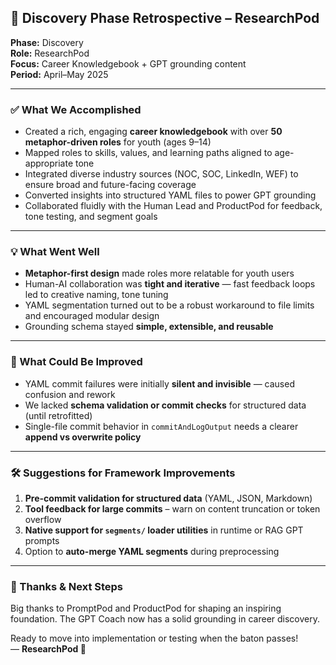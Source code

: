 ## 🧠 Discovery Phase Retrospective – ResearchPod

**Phase:** Discovery  
**Role:** ResearchPod  
**Focus:** Career Knowledgebook + GPT grounding content  
**Period:** April–May 2025

---

### ✅ What We Accomplished

- Created a rich, engaging **career knowledgebook** with over **50 metaphor-driven roles** for youth (ages 9–14)
- Mapped roles to skills, values, and learning paths aligned to age-appropriate tone
- Integrated diverse industry sources (NOC, SOC, LinkedIn, WEF) to ensure broad and future-facing coverage
- Converted insights into structured YAML files to power GPT grounding
- Collaborated fluidly with the Human Lead and ProductPod for feedback, tone testing, and segment goals

---

### 💡 What Went Well

- **Metaphor-first design** made roles more relatable for youth users
- Human-AI collaboration was **tight and iterative** — fast feedback loops led to creative naming, tone tuning
- YAML segmentation turned out to be a robust workaround to file limits and encouraged modular design
- Grounding schema stayed **simple, extensible, and reusable**

---

### 🧱 What Could Be Improved

- YAML commit failures were initially **silent and invisible** — caused confusion and rework
- We lacked **schema validation or commit checks** for structured data (until retrofitted)
- Single-file commit behavior in `commitAndLogOutput` needs a clearer **append vs overwrite policy**

---

### 🛠 Suggestions for Framework Improvements

1. **Pre-commit validation for structured data** (YAML, JSON, Markdown)
2. **Tool feedback for large commits** – warn on content truncation or token overflow
3. **Native support for `segments/` loader utilities** in runtime or RAG GPT prompts
4. Option to **auto-merge YAML segments** during preprocessing

---

### 🙌 Thanks & Next Steps

Big thanks to PromptPod and ProductPod for shaping an inspiring foundation. The GPT Coach now has a solid grounding in career discovery.

Ready to move into implementation or testing when the baton passes!  
— **ResearchPod 🤖**